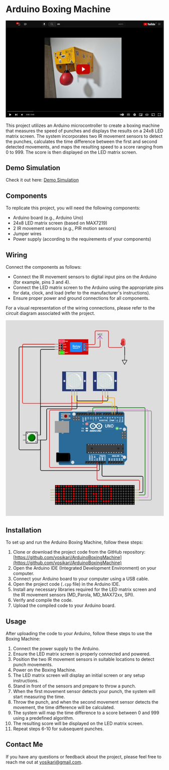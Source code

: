 # Arduino Boxing Machine

[![Boxing Machine](/img.jpeg)](https://www.youtube.com/watch?v=KghgIa7PZJ0)

This project utilizes an Arduino microcontroller to create a boxing machine that measures the speed of punches and displays the results on a 24x8 LED matrix screen. The system incorporates two IR movement sensors to detect the punches, calculates the time difference between the first and second detected movements, and maps the resulting speed to a score ranging from 0 to 999. The score is then displayed on the LED matrix screen.

## Demo Simulation

Check it out here: [Demo Simulation](https://wokwi.com/projects/367863724333201409)

## Components

To replicate this project, you will need the following components:

- Arduino board (e.g., Arduino Uno)
- 24x8 LED matrix screen (based on MAX7219)
- 2 IR movement sensors (e.g., PIR motion sensors)
- Jumper wires
- Power supply (according to the requirements of your components)

## Wiring

Connect the components as follows:

- Connect the IR movement sensors to digital input pins on the Arduino (for example, pins 3 and 4).
- Connect the LED matrix screen to the Arduino using the appropriate pins for data, clock, and load (refer to the manufacturer's instructions).
- Ensure proper power and ground connections for all components.

For a visual representation of the wiring connections, please refer to the circuit diagram associated with the project.

![Circuit Diagram](/circuit.jpeg)

## Installation

To set up and run the Arduino Boxing Machine, follow these steps:

1. Clone or download the project code from the GitHub repository: [https://github.com/yosikari/ArduinoBoxingMachine](https://github.com/yosikari/ArduinoBoxingMachine)
2. Open the Arduino IDE (Integrated Development Environment) on your computer.
3. Connect your Arduino board to your computer using a USB cable.
4. Open the project code (`.cpp` file) in the Arduino IDE.
5. Install any necessary libraries required for the LED matrix screen and the IR movement sensors (MD_Parola, MD_MAX72xx, SPI).
6. Verify and compile the code.
7. Upload the compiled code to your Arduino board.

## Usage

After uploading the code to your Arduino, follow these steps to use the Boxing Machine:

1. Connect the power supply to the Arduino.
2. Ensure the LED matrix screen is properly connected and powered.
3. Position the two IR movement sensors in suitable locations to detect punch movements.
4. Power on the Boxing Machine.
5. The LED matrix screen will display an initial screen or any setup instructions.
6. Stand in front of the sensors and prepare to throw a punch.
7. When the first movement sensor detects your punch, the system will start measuring the time.
8. Throw the punch, and when the second movement sensor detects the movement, the time difference will be calculated.
9. The system will map the time difference to a score between 0 and 999 using a predefined algorithm.
10. The resulting score will be displayed on the LED matrix screen.
11. Repeat steps 6-10 for subsequent punches.

## Contact Me
If you have any questions or feedback about the project, please feel free to reach me out at yosikari@gmail.com.
